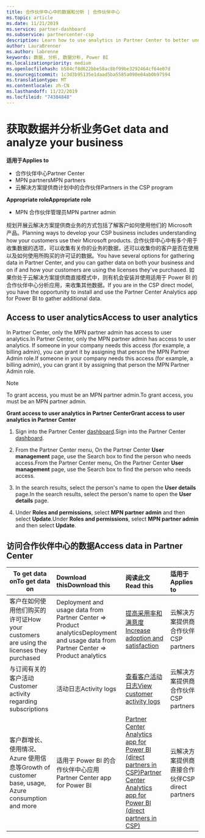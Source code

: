 ```yaml
---
title: 合作伙伴中心中的数据和分析 | 合作伙伴中心
ms.topic: article
ms.date: 11/21/2019
ms.service: partner-dashboard
ms.subservice: partnercenter-csp
description: Learn how to use analytics in Partner Center to better understand your business and how your customers are using the licenses you've purchased.
author: LauraBrenner
ms.author: labrenne
keywords: 数据, 分析, 数据分析, Power BI
ms.localizationpriority: medium
ms.openlocfilehash: b584cf8d622bbe58ac8bf99be3292464cf64e07d
ms.sourcegitcommit: 1c3d3b95135e1daad5ba5585a090e84ab0b97594
ms.translationtype: MT
ms.contentlocale: zh-CN
ms.lasthandoff: 11/22/2019
ms.locfileid: "74384848"
---
```

# <a name="get-data-and-analyze-your-business"></a><span data-ttu-id="4e939-104">获取数据并分析业务</span><span class="sxs-lookup"><span data-stu-id="4e939-104">Get data and analyze your business</span></span>

<span data-ttu-id="4e939-105">**适用于**</span><span class="sxs-lookup"><span data-stu-id="4e939-105">**Applies to**</span></span>

- <span data-ttu-id="4e939-106">合作伙伴中心</span><span class="sxs-lookup"><span data-stu-id="4e939-106">Partner Center</span></span>
- <span data-ttu-id="4e939-107">MPN partners</span><span class="sxs-lookup"><span data-stu-id="4e939-107">MPN partners</span></span>
- <span data-ttu-id="4e939-108">云解决方案提供商计划中的合作伙伴</span><span class="sxs-lookup"><span data-stu-id="4e939-108">Partners in the CSP program</span></span>

<span data-ttu-id="4e939-109">**Appropriate role**</span><span class="sxs-lookup"><span data-stu-id="4e939-109">**Appropriate role**</span></span>

- <span data-ttu-id="4e939-110">MPN 合作伙伴管理员</span><span class="sxs-lookup"><span data-stu-id="4e939-110">MPN partner admin</span></span>

<span data-ttu-id="4e939-111">规划开展云解决方案提供商业务的方式包括了解客户如何使用他们的 Microsoft 产品。</span><span class="sxs-lookup"><span data-stu-id="4e939-111">Planning ways to develop your CSP business includes understanding how your customers use their Microsoft products.</span></span> <span data-ttu-id="4e939-112">合作伙伴中心中有多个用于收集数据的选项，可以收集有关你的业务的数据，还可以收集你的客户是否在使用以及如何使用所购买的许可证的数据。</span><span class="sxs-lookup"><span data-stu-id="4e939-112">You have several options for gathering data in Partner Center, and you can gather data on both your business and on if and how your customers are using the licenses they've purchased.</span></span> <span data-ttu-id="4e939-113">如果你处于云解决方案提供商直接模式中，则有机会安装并使用适用于 Power BI 的合作伙伴中心分析应用，来收集其他数据。</span><span class="sxs-lookup"><span data-stu-id="4e939-113">If you are in the CSP direct model, you have the opportunity to install and use the Partner Center Analytics app for Power BI to gather additional data.</span></span>

## <a name="access-to-user-analytics"></a><span data-ttu-id="4e939-114">Access to user analytics</span><span class="sxs-lookup"><span data-stu-id="4e939-114">Access to user analytics</span></span>

<span data-ttu-id="4e939-115">In Partner Center, only the MPN partner admin has access to user analytics.</span><span class="sxs-lookup"><span data-stu-id="4e939-115">In Partner Center, only the MPN partner admin has access to user analytics.</span></span> <span data-ttu-id="4e939-116">If someone in your company needs this access (for example, a billing admin), you can grant it by assigning that person the MPN Partner Admin role.</span><span class="sxs-lookup"><span data-stu-id="4e939-116">If someone in your company needs this access (for example, a billing admin), you can grant it by assigning that person the MPN Partner Admin role.</span></span>

>[!NOTE] 
><span data-ttu-id="4e939-117">To grant access, you must be an MPN partner admin.</span><span class="sxs-lookup"><span data-stu-id="4e939-117">To grant access, you must be an MPN partner admin.</span></span>

<span data-ttu-id="4e939-118">**Grant access to user analytics in Partner Center**</span><span class="sxs-lookup"><span data-stu-id="4e939-118">**Grant access to user analytics in Partner Center**</span></span> 

1. <span data-ttu-id="4e939-119">Sign into the Partner Center [dashboard](https://partner.microsoft.com/dashboard).</span><span class="sxs-lookup"><span data-stu-id="4e939-119">Sign into the Partner Center [dashboard](https://partner.microsoft.com/dashboard).</span></span>

2. <span data-ttu-id="4e939-120">From the Partner Center menu, On the Partner Center **User management** page, use the Search box to find the person who needs access.</span><span class="sxs-lookup"><span data-stu-id="4e939-120">From the Partner Center menu, On the Partner Center **User management** page, use the Search box to find the person who needs access.</span></span>
2.  <span data-ttu-id="4e939-121">In the search results, select the person's name to open the **User details** page.</span><span class="sxs-lookup"><span data-stu-id="4e939-121">In the search results, select the person's name to open the **User details** page.</span></span>
3.  <span data-ttu-id="4e939-122">Under **Roles and permissions**, select **MPN partner admin** and then select **Update**.</span><span class="sxs-lookup"><span data-stu-id="4e939-122">Under **Roles and permissions**, select **MPN partner admin** and then select **Update**.</span></span>

 
## <a name="access-data-in-partner-center"></a><span data-ttu-id="4e939-123">访问合作伙伴中心的数据</span><span class="sxs-lookup"><span data-stu-id="4e939-123">Access data in Partner Center</span></span>

|<span data-ttu-id="4e939-124">**To get data on**</span><span class="sxs-lookup"><span data-stu-id="4e939-124">**To get data on**</span></span>   |<span data-ttu-id="4e939-125">**Download this**</span><span class="sxs-lookup"><span data-stu-id="4e939-125">**Download this**</span></span>   |<span data-ttu-id="4e939-126">**阅读此文**</span><span class="sxs-lookup"><span data-stu-id="4e939-126">**Read this**</span></span>   | <span data-ttu-id="4e939-127">**适用于**</span><span class="sxs-lookup"><span data-stu-id="4e939-127">**Applies to**</span></span>    |
|---------------------|:-----------------------|:---------------|:--------------|
|<span data-ttu-id="4e939-128">客户在如何使用他们购买的许可证</span><span class="sxs-lookup"><span data-stu-id="4e939-128">How your customers are using the licenses they purchased</span></span>   |<span data-ttu-id="4e939-129">Deployment and usage data from Partner Center => Product analytics</span><span class="sxs-lookup"><span data-stu-id="4e939-129">Deployment and usage data from Partner Center => Product analytics</span></span>   |[<span data-ttu-id="4e939-130">提高采用率和满意度</span><span class="sxs-lookup"><span data-stu-id="4e939-130">Increase adoption and satisfaction</span></span>](increasing-adoption-and-satisfaction.md)|<span data-ttu-id="4e939-131">云解决方案提供商合作伙伴</span><span class="sxs-lookup"><span data-stu-id="4e939-131">CSP partners</span></span>|
|<span data-ttu-id="4e939-132">与订阅有关的客户活动</span><span class="sxs-lookup"><span data-stu-id="4e939-132">Customer activity regarding subscriptions</span></span>   |<span data-ttu-id="4e939-133">活动日志</span><span class="sxs-lookup"><span data-stu-id="4e939-133">Activity logs</span></span>   |[<span data-ttu-id="4e939-134">查看客户活动日志</span><span class="sxs-lookup"><span data-stu-id="4e939-134">View customer activity logs</span></span>](activity-logs.md)|<span data-ttu-id="4e939-135">云解决方案提供商合作伙伴</span><span class="sxs-lookup"><span data-stu-id="4e939-135">CSP partners</span></span>   |
|<span data-ttu-id="4e939-136">客户群增长、使用情况、Azure 使用信息等</span><span class="sxs-lookup"><span data-stu-id="4e939-136">Growth of customer base, usage, Azure consumption and more</span></span>   |<span data-ttu-id="4e939-137">适用于 Power BI 的合作伙伴中心应用</span><span class="sxs-lookup"><span data-stu-id="4e939-137">Partner Center app for Power BI</span></span>   |[<span data-ttu-id="4e939-138">Partner Center Analytics app for Power BI (direct partners in CSP)</span><span class="sxs-lookup"><span data-stu-id="4e939-138">Partner Center Analytics app for Power BI (direct partners in CSP)</span></span>](power-bi-app-for-direct-partners.md)|<span data-ttu-id="4e939-139">云解决方案提供商直接合作伙伴</span><span class="sxs-lookup"><span data-stu-id="4e939-139">CSP direct partners</span></span>|






